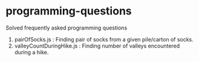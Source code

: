 # programming-questions
Solved frequently asked programming questions

1) pairOfSocks.js                 : Finding pair of socks from a given pile/carton of socks.
2) valleyCountDuringHike.js       : Finding number of valleys encountered during a hike.
